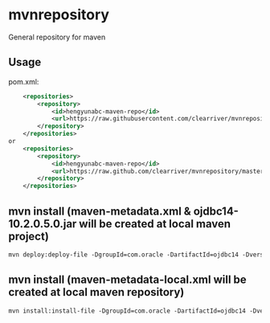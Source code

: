 # mvnrepository
General repository for maven

## Usage
pom.xml:
```xml
    <repositories>
        <repository>
            <id>hengyunabc-maven-repo</id>
            <url>https://raw.githubusercontent.com/clearriver/mvnrepository/master</url>
        </repository>
    </repositories>
or
    <repositories>
        <repository>
            <id>hengyunabc-maven-repo</id>
            <url>https://raw.github.com/clearriver/mvnrepository/master</url>
        </repository>
    </repositories>
```
## mvn install  (maven-metadata.xml & ojdbc14-10.2.0.5.0.jar will be created at local maven project)
```xml
mvn deploy:deploy-file -DgroupId=com.oracle -DartifactId=ojdbc14 -Dversion=10.2.0.5.0 -Dpackaging=jar -Dfile=D:\river\mvnrepository\com\oracle\ojdbc14\10.2.0.5.0\ojdbc14-10.2.0.5.0.jar
```

## mvn install  (maven-metadata-local.xml will be created at local maven repository)
```xml
mvn install:install-file -DgroupId=com.oracle -DartifactId=ojdbc14 -Dversion=10.2.0.5.0 -Dpackaging=jar -Dfile=D:\river\mvnrepository\com\oracle\ojdbc14\10.2.0.5.0\ojdbc14-10.2.0.5.0.jar
```
